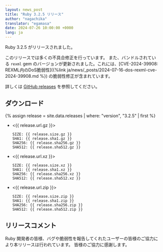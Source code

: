 ```yaml
---
layout: news_post
title: "Ruby 3.2.5 リリース"
author: "nagachika"
translator: "egamasa"
date: 2024-07-26 10:00:00 +0000
lang: ja
---
```


Ruby 3.2.5 がリリースされました。

このリリースでは多くの不具合修正を行っています。
また、バンドルされている `rexml` gem のバージョンが更新されました。これには、[CVE-2024-39908: REXML内のDoS脆弱性]({%link ja/news/_posts/2024-07-16-dos-rexml-cve-2024-39908.md %}) の脆弱性修正が含まれています。


詳しくは [GitHub releases](https://github.com/ruby/ruby/releases/tag/v3_2_5) を参照してください。

## ダウンロード

{% assign release = site.data.releases | where: "version", "3.2.5" | first %}

* <{{ release.url.gz }}>

      SIZE: {{ release.size.gz }}
      SHA1: {{ release.sha1.gz }}
      SHA256: {{ release.sha256.gz }}
      SHA512: {{ release.sha512.gz }}

* <{{ release.url.xz }}>

      SIZE: {{ release.size.xz }}
      SHA1: {{ release.sha1.xz }}
      SHA256: {{ release.sha256.xz }}
      SHA512: {{ release.sha512.xz }}

* <{{ release.url.zip }}>

      SIZE: {{ release.size.zip }}
      SHA1: {{ release.sha1.zip }}
      SHA256: {{ release.sha256.zip }}
      SHA512: {{ release.sha512.zip }}

## リリースコメント

Ruby 開発者の皆様、バグや脆弱性を報告してくれたユーザーの皆様のご協力により本リリースは行われています。
皆様のご協力に感謝します。
